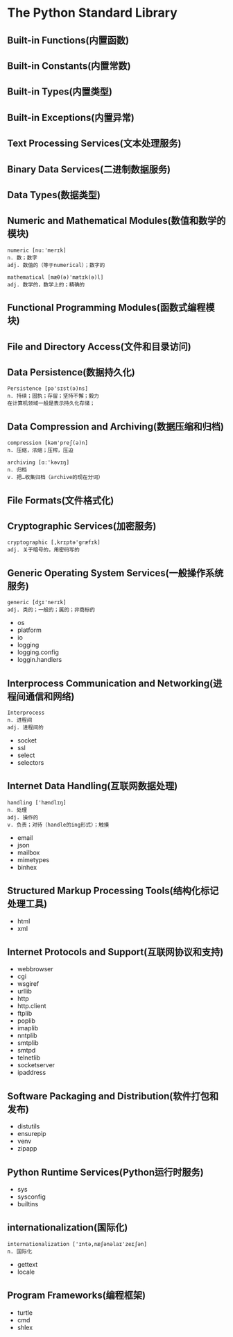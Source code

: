 
# The Python Standard Library

## Built-in Functions(内置函数)
## Built-in Constants(内置常数)
## Built-in Types(内置类型)
## Built-in Exceptions(内置异常)
## Text Processing Services(文本处理服务)
## Binary Data Services(二进制数据服务)
## Data Types(数据类型)
## Numeric and Mathematical Modules(数值和数学的模块)
```
numeric [nuː'merɪk]   
n. 数；数字
adj. 数值的（等于numerical）；数字的
```

```
mathematical [mæθ(ə)'mætɪk(ə)l]
adj. 数学的，数学上的；精确的
```

## Functional Programming Modules(函数式编程模块)
## File and Directory Access(文件和目录访问)
## Data Persistence(数据持久化)

```
Persistence [pə'sɪst(ə)ns]
n. 持续；固执；存留；坚持不懈；毅力
在计算机领域一般是表示持久化存储；
```

## Data Compression and Archiving(数据压缩和归档)

```
compression [kəm'preʃ(ə)n]
n. 压缩，浓缩；压榨，压迫
```

```
archiving [ɑː'kəvɪŋ]
n. 归档
v. 把…收集归档（archive的现在分词）
```

## File Formats(文件格式化)
## Cryptographic Services(加密服务)

```
cryptographic [,krɪptə'græfɪk]
adj. 关于暗号的，用密码写的
```

## Generic Operating System Services(一般操作系统服务)
```
generic [dʒɪ'nerɪk]
adj. 类的；一般的；属的；非商标的
```
* os
* platform
* io 
* logging 
* logging.config
* loggin.handlers


## Interprocess Communication and Networking(进程间通信和网络)

```
Interprocess 
n. 进程间
adj. 进程间的
```
* socket
* ssl
* select
* selectors

## Internet Data Handling(互联网数据处理)
```
handling ['hændlɪŋ]
n. 处理
adj. 操作的
v. 负责；对待（handle的ing形式）；触摸
```
* email 
* json
* mailbox
* mimetypes
* binhex

## Structured Markup Processing Tools(结构化标记处理工具)
* html
* xml

## Internet Protocols and Support(互联网协议和支持)
* webbrowser
* cgi
* wsgiref
* urllib
* http
* http.client
* ftplib
* poplib
* imaplib
* nntplib
* smtplib
* smtpd 
* telnetlib 
* socketserver
* ipaddress 

## Software Packaging and Distribution(软件打包和发布)
* distutils
* ensurepip
* venv 
* zipapp 

## Python Runtime Services(Python运行时服务)
* sys 
* sysconfig
* builtins 

## internationalization(国际化)
```
internationalization ['ɪntə,næʃənəlaɪ'zeɪʃən]
n. 国际化
```
* gettext
* locale

## Program Frameworks(编程框架)
* turtle
* cmd
* shlex
